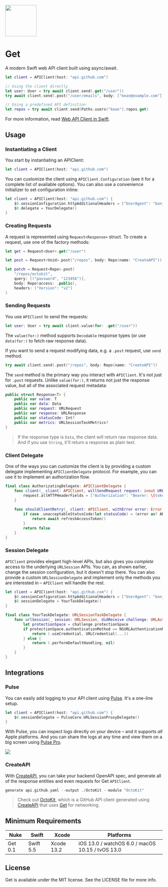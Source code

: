 <br>
<img src="https://user-images.githubusercontent.com/1567433/147299567-234fc104-b5ee-40b0-aa75-98f7256f1389.png" width="100px">


# Get

A modern Swift web API client built using async/await.

```swift
let client = APIClient(host: "api.github.com")

// Using the client directly
let user: User = try await client.send(.get("/user"))
try await client.send(.post("/user/emails", body: ["kean@example.com"]))

// Using a predefined API definition
let repos = try await client.send(Paths.users("kean").repos.get)
```

For more information, read [Web API Client in Swift](https://kean.blog/post/new-api-client).

## Usage

### Instantiating a Client

You start by instantiating an APIClient:

```swift
let client = APIClient(host: "api.github.com")
```

You can customize the client using `APIClient.Configuration` (see it for a complete list of available options). You can also use a convenience initializer to set configuration inline:

```swift
let client = APIClient(host: "api.github.com") {
    $0.sessionConfiguration.httpAdditionalHeaders = ["UserAgent": "bonjour"]
    $0.delegate = YourDelegate()
}
```

### Creating Requests

A request is represented using `Request<Response>` struct. To create a request, use one of the factory methods:

```swift
let get = Request<User>.get("/user")

let post = Request<Void>.post("/repos", body: Repo(name: "CreateAPI"))

let patch = Request<Repo>.post(
    "/repos/octokit",
    query: [("password", "123456")],
    body: Repo(access: .public),
    headers: ["Version": "v2"]
)
```

### Sending Requests

You use `APIClient` to send the requests:

```swift
let user: User = try await client.value(for: .get("/user"))
```

The `value(for:)` method supports `Decodable` response types (or use `data(for:)` to fetch raw response data).

If you want to send a request modifying data, e.g. a `.post` request, use `send` method.

```swift
try await client.send(.post("/repos", body: Repo(name: "CreateAPI"))
```

The `send` method is the primary way you interact with `APIClient`. It's not just for `.post` requests. Unlike `value(for:)`, it returns not just the response value, but all of the associated request metadata:

```swift
public struct Response<T> {
    public var value: T
    public var data: Data
    public var request: URLRequest
    public var response: URLResponse
    public var statusCode: Int?
    public var metrics: URLSessionTaskMetrics?
}
```

> If the response type is `Data`, the client will return raw response data. And if you use `String`, it'll return a response as plain text.

### Client Delegate

One of the ways you can customize the client is by providing a custom delegate implementing `APIClientDelegate` protocol. For example, you can use it to implement an authorization flow.

```swift
final class AuthorizatingDelegate: APIClientDelegate {    
    func client(_ client: APIClient, willSendRequest request: inout URLRequest) async {
        request.allHTTPHeaderFields = ["Authorization": "Bearer: \(token)"]
    }
    
    func shouldClientRetry(_ client: APIClient, withError error: Error) async -> Bool {
        if case .unacceptableStatusCode(let statusCode) = (error as? APIError), statusCode == 401 {
            return await refreshAccessToken()
        }
        return false
    }
}
```

### Session Delegate

`APIClient` provides elegant high-level APIs, but also gives you _complete_ access to the underlying `URLSession` APIs. You can, as shown earlier, change the session configuration, but it doesn't stop there. You can also provide a custom `URLSessionDelegate` and implement only the methods you are interested in – `APIClient` will handle the rest.

```swift
let client = APIClient(host: "api.github.com") {
    $0.sessionConfiguration.httpAdditionalHeaders = ["UserAgent": "bonjour"]
    $0.sessionDelegate = YourTaskDelegate()
}

final class YourTaskDelegate: URLSessionTaskDelegate {
    func urlSession(_ session: URLSession, didReceive challenge: URLAuthenticationChallenge) async -> (URLSession.AuthChallengeDisposition, URLCredential?) {
        let protectionSpace = challenge.protectionSpace
        if protectionSpace.authenticationMethod == NSURLAuthenticationMethodServerTrust {
            return (.useCredential, URLCredential(...))
        } else {
            return (.performDefaultHandling, nil)
        }
    }
}
```

## Integrations

### Pulse

You can easily add logging to your API client using [Pulse](https://github.com/kean/Pulse). It's a one-line setup.

```swift
let client = APIClient(host: "api.github.com") {
    $0.sessionDelegate = PulseCore.URLSessionProxyDelegate()
}
```

With Pulse, you can inspect logs directly on your device – and it supports _all_ Apple platforms. And you can share the logs at any time and view them on a big screen using [Pulse Pro](https://kean.blog/pulse/guides/pulse-pro).

<img src="https://user-images.githubusercontent.com/1567433/107718772-ab576580-6ca4-11eb-83a1-fc510e57bab1.png">

### CreateAPI

With [CreateAPI](https://github.com/kean/CreateAPI), you can take your backend OpenAPI spec, and generate all of the response entities and even requests for Get `APIClient`.

```swift
generate api.github.yaml --output ./OctoKit --module "OctoKit"
```

> Check out [OctoKit](https://github.com/kean/OctoKit/blob/main/README.md), which is a GitHub API client generated using [CreateAPI](https://github.com/kean/CreateAPI) that uses [Get](https://github.com/kean/Get) for networking.

## Minimum Requirements

| Nuke          | Swift           | Xcode           | Platforms                                         |
|---------------|-----------------|-----------------|---------------------------------------------------|
| Get 0.1      | Swift 5.5       | Xcode 13.2      | iOS 13.0 / watchOS 6.0 / macOS 10.15 / tvOS 13.0  |

## License

Get is available under the MIT license. See the LICENSE file for more info.

